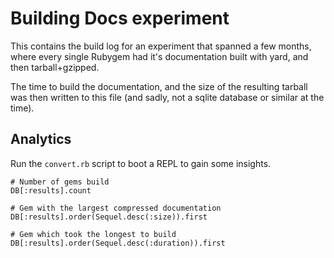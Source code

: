 # Building Docs experiment

This contains the build log for an experiment that spanned a few months,
where every single Rubygem had it's documentation built with yard, and
then tarball+gzipped.

The time to build the documentation, and the size of the resulting tarball
was then written to this file (and sadly, not a sqlite database or similar
at the time).

## Analytics

Run the `convert.rb` script to boot a REPL to gain some insights.

```
# Number of gems build
DB[:results].count

# Gem with the largest compressed documentation
DB[:results].order(Sequel.desc(:size)).first

# Gem which took the longest to build
DB[:results].order(Sequel.desc(:duration)).first
```
